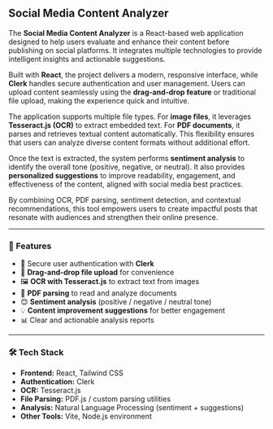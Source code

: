 ## Social Media Content Analyzer

The **Social Media Content Analyzer** is a React-based web application designed to help users evaluate and enhance their content before publishing on social platforms. It integrates multiple technologies to provide intelligent insights and actionable suggestions.

Built with **React**, the project delivers a modern, responsive interface, while **Clerk** handles secure authentication and user management. Users can upload content seamlessly using the **drag-and-drop feature** or traditional file upload, making the experience quick and intuitive.

The application supports multiple file types. For **image files**, it leverages **Tesseract.js (OCR)** to extract embedded text. For **PDF documents**, it parses and retrieves textual content automatically. This flexibility ensures that users can analyze diverse content formats without additional effort.

Once the text is extracted, the system performs **sentiment analysis** to identify the overall tone (positive, negative, or neutral). It also provides **personalized suggestions** to improve readability, engagement, and effectiveness of the content, aligned with social media best practices.

By combining OCR, PDF parsing, sentiment detection, and contextual recommendations, this tool empowers users to create impactful posts that resonate with audiences and strengthen their online presence.

---

### 🚀 Features

* 🔑 Secure user authentication with **Clerk**
* 📂 **Drag-and-drop file upload** for convenience
* 🖼️ **OCR with Tesseract.js** to extract text from images
* 📑 **PDF parsing** to read and analyze documents
* 😊 **Sentiment analysis** (positive / negative / neutral tone)
* 💡 **Content improvement suggestions** for better engagement
* 📊 Clear and actionable analysis reports

---

### 🛠️ Tech Stack

* **Frontend:** React, Tailwind CSS
* **Authentication:** Clerk
* **OCR:** Tesseract.js
* **File Parsing:** PDF.js / custom parsing utilities
* **Analysis:** Natural Language Processing (sentiment + suggestions)
* **Other Tools:** Vite, Node.js environment

